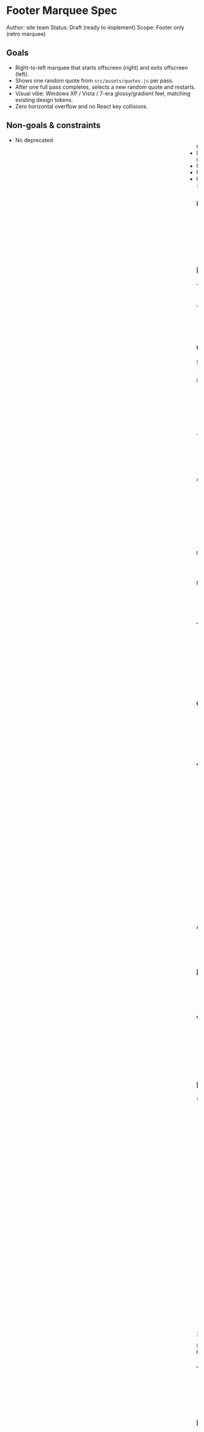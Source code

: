 # Footer Marquee Spec

Author: site team
Status: Draft (ready to implement)
Scope: Footer only (retro marquee)

## Goals
- Right-to-left marquee that starts offscreen (right) and exits offscreen (left).
- Shows one random quote from `src/assets/quotes.js` per pass.
- After one full pass completes, selects a new random quote and restarts.
- Visual vibe: Windows XP / Vista / 7-era glossy/gradient feel, matching existing design tokens.
- Zero horizontal overflow and no React key collisions.

## Non-goals & constraints
- No deprecated <marquee> tag; CSS animations preferred over JS timers.
- Do not hardcode colors; use theme tokens in `src/index.css` (`--brand`, `--brand-2`, `--bg`, `--panel`, `--text`, etc.).
- Must respect prefers-reduced-motion.
- Must not break Netlify flows or routing structure.
- Follow marquee rules and overflow rules from `.github/copilot-instructions.md`.

## UX behavior
- Lives in site footer within a `.panel` wrapper.
- Container is full-width, clipped to its own bounds, with a subtle XP/7-like sheen/gradient using `--brand`/`--brand-2`.
- Text scrolls smoothly from right to left; no stutter or jumps.
- One iteration per quote. When it finishes, content swaps to a new quote and animation restarts.
- On reduced motion, animation is disabled; a single quote is displayed statically.

## DOM structure (canonical)
```
<footer class="panel retro-marquee" role="contentinfo">
  <div class="marquee" aria-hidden="true">
    <div class="marquee__track">{quote text}</div>
  </div>
</footer>
```
- Footer remains semantic. The moving text container uses `aria-hidden="true"` to avoid repetitive announcements by screen readers. Optionally mirror the current quote elsewhere in a visually-hidden live region if needed.

## CSS specification
Selectors must follow the repo guidance: `.retro-marquee .marquee > .marquee__track` and CSS-driven animation.

Container
- `.retro-marquee .marquee`:
  - position: relative; overflow: hidden; width: 100%;
  - min-height driven by a token (e.g., `--pill-h` or a new `--marquee-h`).
  - Visual: gradient background/border accents using `--brand` and `--brand-2`; no raw hex.

Track
- `.retro-marquee .marquee__track`:
  - position: absolute; left: 100%; top: 50%; transform: translateY(-50%);
  - white-space: nowrap; will-change: transform; pointer-events: none;
  - Animation: keyframes translateX from 0 to fully offscreen left.

Animation keyframes
- Name: `marquee-run`.
- From: `transform: translateY(-50%) translateX(0);`
- To:   `transform: translateY(-50%) translateX(calc(-100vw - 100%));`
  - Rationale: starting with left: 100%, translating by `-100%` moves the track so its right edge aligns at the container's left edge; an additional `-100vw` ensures it exits fully offscreen. Track is absolutely positioned, so no layout width blowouts.
- Duration: set via variable `--marquee-dur` (JS will compute per-quote by speed; see below). Timing: linear. Iteration count: 1.

Reduced motion
- `@media (prefers-reduced-motion: reduce)`:
  - Remove animation; keep the quote centered or left-aligned; no auto-rotation.

No horizontal overflow
- The track is absolutely positioned and overflow is hidden on container. Confirm `document.documentElement.scrollWidth === window.innerWidth` at 360/768/1200 widths.

## Theming and visuals (XP/7 vibe)
- Use existing pink-forward tokens. Example treatments:
  - Subtle vertical gradient across the marquee bar using `--brand` → `--brand-2`.
  - 1px inner highlight and outer border using `--border`.
  - Slight glow on text using `text-shadow` derived from `--panel`/`--brand-2` (guarded by reduced motion if animated shadows are considered).
- Respect button-like micro-interactions only for actionable elements; the marquee text itself is non-interactive.

## Quotes source
- Import from `src/assets/quotes.js`.
- Selection rules:
  - Uniform random.
  - Avoid immediate repeat of the previous quote.
  - Optional: keep a short history window (last 3) to reduce quick repeats.

## JS/React behavior
- Component: `FooterMarquee` (or integrate into existing Footer) within a `.panel` container.
- State: `{ quote, cycle, durationMs }`.
- Refs: `containerRef`, `trackRef` for measuring and attaching listeners.
- Lifecycle:
  1. On mount, pick initial quote and set `cycle = 0`.
  2. Measure: compute total travel distance = containerWidth + trackWidth.
  3. Use a speed token (e.g., `--marquee-speed: 80px/s`) to derive `durationMs = distance / speed`.
  4. Apply `style.animationDuration = durationMs + 'ms'` to `.marquee__track`.
  5. Start animation by rendering the track with `key = 'marquee-' + cycle`.
  6. On `animationend`, select a new random quote, increment `cycle`, recompute duration (measure again), and rerender (new `key` restarts the animation deterministically).
- Strict Mode safety:
  - Register the `animationend` listener once on the track element and always clean it up in `useEffect` cleanup.
  - Avoid intervals; let CSS drive timing.

## Accessibility
- The moving text is `aria-hidden` to avoid noisy announcements.
- If the footer needs its content conveyed to assistive tech, mirror the current quote in a visually-hidden static element outside the animated region.
- Respect reduced motion: no animation, no rotation.

## Keys and duplication
- Only one track element at a time; no duplicated lists needed for this discrete-pass design, so no risk of key collisions.
- Still use a stable unique key per pass: `key={`marquee-cycle-${cycle}`}`.

## Validation checklist (tie-in with repo rules)
1. No console warnings/errors (esp. React key collisions).
2. Lint/diagnostics pass.
3. Header, main panel, and footer render correctly at 360/768/1200.
4. No horizontal scrolling at any breakpoint.
5. Reduced motion disables animation and rotation.
6. Colors use theme tokens; no raw hex.

## Implementation outline (React pseudo-code)
```jsx
function FooterMarquee() {
  const containerRef = useRef(null);
  const trackRef = useRef(null);
  const [quote, setQuote] = useState(pickRandomQuote());
  const [cycle, setCycle] = useState(0);

  const reduced = useReducedMotion(); // from framer-motion or custom matchMedia; if external dep is not desired, use window.matchMedia

  useEffect(() => {
    if (reduced) return; // static display

    const container = containerRef.current;
    const track = trackRef.current;
    if (!container || !track) return;

    // Measure after paint
    const rAF = requestAnimationFrame(() => {
      const distance = container.clientWidth + track.scrollWidth;
      const speed = 80; // px/s; consider exposing via CSS var or prop
      const durationMs = Math.max(8000, Math.round((distance / speed) * 1000));
      track.style.animationDuration = `${durationMs}ms`;
    });

    const onEnd = () => {
      setQuote(pickRandomQuote(quote)); // avoid immediate repeat
      setCycle(c => c + 1); // new key will restart animation
    };
    track.addEventListener('animationend', onEnd);

    return () => {
      cancelAnimationFrame(rAF);
      track.removeEventListener('animationend', onEnd);
    };
  }, [cycle, reduced]);

  return (
    <footer className="panel retro-marquee" role="contentinfo">
      <div ref={containerRef} className="marquee" aria-hidden="true">
        <div ref={trackRef} key={`marquee-cycle-${cycle}`} className="marquee__track">{quote}</div>
      </div>
    </footer>
  );
}
```

`pickRandomQuote(prev)` pulls from `src/assets/quotes.js`, avoiding immediate repeats.

## Testing
- Manual at widths 360/768/1200; verify no x-scroll and smooth motion.
- Toggle reduced motion in OS/browser; ensure static quote appears and no timers run.
- Longest quote still exits fully offscreen left before restart.
- DevTools: confirm no duplicate event listeners in Strict Mode and no console warnings.

## Future enhancements
- Optional: add small pixel-era icons before/after the quote using existing public assets.
- Optional: allow pausing on hover (respecting reduced motion).
- Optional: speed preference persisted to localStorage.
